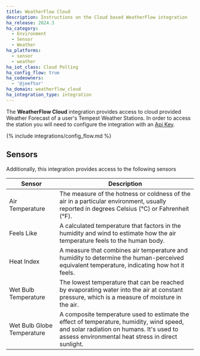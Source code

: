 ```yaml
---
title: WeatherFlow Cloud
description: Instructions on the Cloud based WeatherFlow integration
ha_release: 2024.3
ha_category:
  - Environment
  - Sensor
  - Weather
ha_platforms:
  - sensor
  - weather
ha_iot_class: Cloud Polling
ha_config_flow: true
ha_codeowners:
  - '@jeeftor'
ha_domain: weatherflow_cloud
ha_integration_type: integration
---
```


The **WeatherFlow Cloud** integration provides access to cloud provided Weather Forecast of a user's Tempest Weather Stations. In order to access the station you will need to configure the integration with an [Api Key](https://weatherflow.github.io/Tempest/api/).

{% include integrations/config_flow.md %}

## Sensors

Additionally, this integration provides access to the following sensors

| Sensor                        | Description                                                                                   |
|-----------------------------|-----------------------------------------------------------------------------------------------|
| Air Temperature             | The measure of the hotness or coldness of the air in a particular environment, usually reported in degrees Celsius (°C) or Fahrenheit (°F). |
| Feels Like                  | A calculated temperature that factors in the humidity and wind to estimate how the air temperature feels to the human body. |
| Heat Index                  | A measure that combines air temperature and humidity to determine the human-perceived equivalent temperature, indicating how hot it feels. |
| Wet Bulb Temperature        | The lowest temperature that can be reached by evaporating water into the air at constant pressure, which is a measure of moisture in the air. |
| Wet Bulb Globe Temperature | A composite temperature used to estimate the effect of temperature, humidity, wind speed, and solar radiation on humans. It's used to assess environmental heat stress in direct sunlight. |
